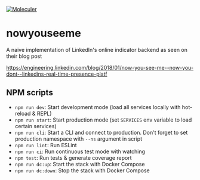 [![Moleculer](https://badgen.net/badge/Powered%20by/Moleculer/0e83cd)](https://moleculer.services)

# nowyouseeme

A naive implementation of LinkedIn's online indicator backend as seen on their blog post

https://engineering.linkedin.com/blog/2018/01/now-you-see-me--now-you-dont--linkedins-real-time-presence-platf

## NPM scripts

- `npm run dev`: Start development mode (load all services locally with hot-reload & REPL)
- `npm run start`: Start production mode (set `SERVICES` env variable to load certain services)
- `npm run cli`: Start a CLI and connect to production. Don't forget to set production namespace with `--ns` argument in script
- `npm run lint`: Run ESLint
- `npm run ci`: Run continuous test mode with watching
- `npm test`: Run tests & generate coverage report
- `npm run dc:up`: Start the stack with Docker Compose
- `npm run dc:down`: Stop the stack with Docker Compose
